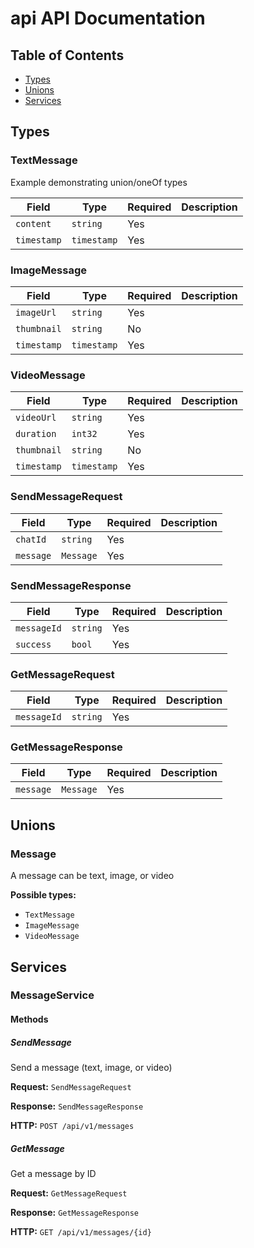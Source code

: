 # api API Documentation

## Table of Contents

- [Types](#types)
- [Unions](#unions)
- [Services](#services)

## Types

### TextMessage

Example demonstrating union/oneOf types

| Field | Type | Required | Description |
|-------|------|----------|-------------|
| `content` | `string` | Yes |  |
| `timestamp` | `timestamp` | Yes |  |


### ImageMessage

| Field | Type | Required | Description |
|-------|------|----------|-------------|
| `imageUrl` | `string` | Yes |  |
| `thumbnail` | `string` | No |  |
| `timestamp` | `timestamp` | Yes |  |


### VideoMessage

| Field | Type | Required | Description |
|-------|------|----------|-------------|
| `videoUrl` | `string` | Yes |  |
| `duration` | `int32` | Yes |  |
| `thumbnail` | `string` | No |  |
| `timestamp` | `timestamp` | Yes |  |


### SendMessageRequest

| Field | Type | Required | Description |
|-------|------|----------|-------------|
| `chatId` | `string` | Yes |  |
| `message` | `Message` | Yes |  |


### SendMessageResponse

| Field | Type | Required | Description |
|-------|------|----------|-------------|
| `messageId` | `string` | Yes |  |
| `success` | `bool` | Yes |  |


### GetMessageRequest

| Field | Type | Required | Description |
|-------|------|----------|-------------|
| `messageId` | `string` | Yes |  |


### GetMessageResponse

| Field | Type | Required | Description |
|-------|------|----------|-------------|
| `message` | `Message` | Yes |  |


## Unions

### Message

A message can be text, image, or video

**Possible types:**

- `TextMessage`
- `ImageMessage`
- `VideoMessage`


## Services

### MessageService

#### Methods

##### SendMessage

Send a message (text, image, or video)

**Request:** `SendMessageRequest`

**Response:** `SendMessageResponse`

**HTTP:** `POST /api/v1/messages`

##### GetMessage

Get a message by ID

**Request:** `GetMessageRequest`

**Response:** `GetMessageResponse`

**HTTP:** `GET /api/v1/messages/{id}`


